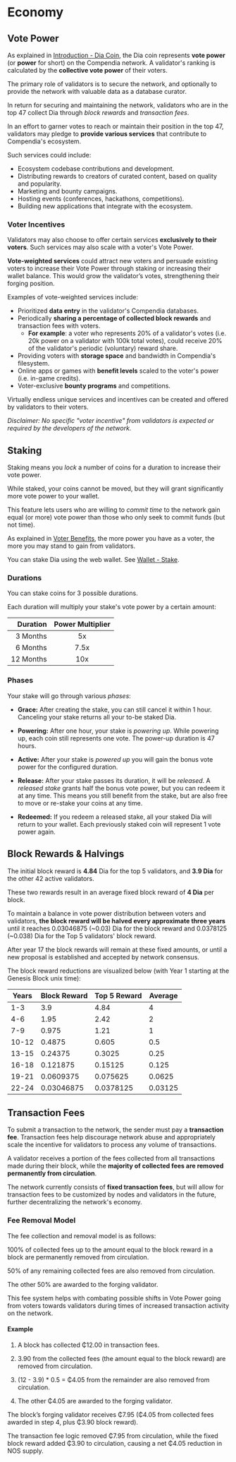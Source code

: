 # Economy

## Vote Power

As explained in [Introduction - Dia Coin](/#dia-coin), the Dia coin represents **vote power** (or **power** for short) on the Compendia network. A validator's ranking is calculated by the **collective vote power** of their voters.

The primary role of validators is to secure the network, and optionally to provide the network with valuable data as a database curator.

In return for securing and maintaining the network, validators who are in the top 47 collect Dia through *block rewards* and *transaction fees*.

In an effort to garner votes to reach or maintain their position in the top 47, validators may pledge to **provide various services** that contribute to Compendia's ecosystem.

Such services could include:

* Ecosystem codebase contributions and development.
* Distributing rewards to creators of curated content, based on quality and popularity.
* Marketing and bounty campaigns.
* Hosting events (conferences, hackathons, competitions).
* Building new applications that integrate with the ecosystem.

### Voter Incentives
Validators may also choose to offer certain services **exclusively to their voters**. Such services may also scale with a voter's Vote Power.

**Vote-weighted services** could attract new voters and persuade existing voters to increase their Vote Power through staking or increasing their wallet balance. This would grow the validator’s votes, strengthening their forging position.

Examples of vote-weighted services include:

* Prioritized **data entry** in the validator's Compendia databases.
* Periodically **sharing a percentage of collected block rewards** and transaction fees with voters. 
   * **For example**: a voter who represents 20% of a validator's votes (i.e. 20k power on a validator with 100k total votes), could receive 20% of the validator's periodic (voluntary) reward share.
* Providing voters with **storage space** and bandwidth in Compendia's filesystem.
* Online apps or games with **benefit levels** scaled to the voter's power (i.e. in-game credits).
* Voter-exclusive **bounty programs** and competitions.

Virtually endless unique services and incentives can be created and offered by validators to their voters.

*Disclaimer: No specific "voter incentive" from validators is expected or required by the developers of the network.*

## Staking

Staking means you *lock* a number of coins for a duration to increase their vote power.

While staked, your coins cannot be moved, but they will grant significantly more vote power to your wallet.

This feature lets users who are willing to *commit time* to the network gain equal (or more) vote power than those who only seek to commit funds (but not time).

As explained in [Voter Benefits](#voter-benefits), the more power you have as a voter, the more you may stand to gain from validators.

You can stake Dia using the web wallet. See [Wallet - Stake](./wallet.html#stake).

### Durations
You can stake coins for 3 possible durations.

Each duration will multiply your stake's vote power by a certain amount:

|  Duration | Power Multiplier |
| --------: | :--------------: |
|  3 Months |        5x        |
|  6 Months |       7.5x       |
| 12 Months |       10x        |


 ### Phases

 Your stake will go through various *phases*:
 
 * **Grace:** After creating the stake, you can still cancel it within 1 hour. Canceling your stake returns all your to-be staked Dia.
  
 * **Powering:** After one hour, your stake is *powering up*. While powering up, each coin still represents one vote. The power-up duration is 47 hours.
  
 * **Active:** After your stake is *powered up* you will gain the bonus vote power for the configured duration.
  
 * **Release:** After your stake passes its duration, it will be *released*. A *released stake* grants half the bonus vote power, but you can redeem it at any time. This means you still benefit from the stake, but are also free to move or re-stake your coins at any time. 
  
 * **Redeemed:** If you redeem a released stake, all your staked Dia will return to your wallet. Each previously staked coin will represent 1 vote power again.


## Block Rewards & Halvings

The initial block reward is **4.84** Dia for the top 5 validators, and **3.9 Dia** for the other 42 active validators.

These two rewards result in an average fixed block reward of **4 Dia** per block.

To maintain a balance in vote power distribution between voters and validators, **the block reward will be halved every approximate three years** until it reaches 0.03046875 (~0.03) Dia for the block reward and 0.0378125 (~0.038) Dia for the Top 5 validators' block reward.

After year 17 the block rewards will remain at these fixed amounts, or until a new proposal is established and accepted by network consensus.

The block reward reductions are visualized below (with Year 1 starting at the Genesis Block unix time):

| Years | Block Reward | Top 5 Reward | Average |
| ----- | ------------ | ------------ | ------- |
| 1-3   | 3.9          | 4.84         | 4       |
| 4-6   | 1.95         | 2.42         | 2       |
| 7-9   | 0.975        | 1.21         | 1       |
| 10-12 | 0.4875       | 0.605        | 0.5     |
| 13-15 | 0.24375      | 0.3025       | 0.25    |
| 16-18 | 0.121875     | 0.15125      | 0.125   |
| 19-21 | 0.0609375    | 0.075625     | 0.0625  |
| 22-24 | 0.03046875   | 0.0378125    | 0.03125 |

## Transaction Fees
To submit a transaction to the network, the sender must pay a **transaction fee**. Transaction fees help discourage network abuse and appropriately scale the incentive for validators to process any volume of transactions.

A validator receives a portion of the fees collected from all transactions made during their block, while the **majority of collected fees are removed permanently from circulation**.

The network currently consists of **fixed transaction fees**, but will allow for transaction fees to be customized by nodes and validators in the future, further decentralizing the network's economy.

### Fee Removal Model

The fee collection and removal model is as follows:

100% of collected fees up to the amount equal to the block reward in a block are permanently removed from circulation.

50% of any remaining collected fees are also removed from circulation.

The other 50% are awarded to the forging validator.

This fee system helps with combating possible shifts in Vote Power going from voters towards validators during times of increased transaction activity on the network.

#### Example

1. A block has collected ₵12.00 in transaction fees.

2. 3.90 from the collected fees (the amount equal to the block reward) are removed from circulation.

3. (12 - 3.9) * 0.5 = ₵4.05 from the remainder are also removed from circulation.

4. The other ₵4.05 are awarded to the forging validator.

The block’s forging validator receives ₵7.95 (₵4.05 from collected fees awarded in step 4, plus ₵3.90 block reward).


The transaction fee logic removed ₵7.95 from circulation, while the fixed block reward added ₵3.90 to circulation, causing a net ₵4.05 reduction in NOS supply.



